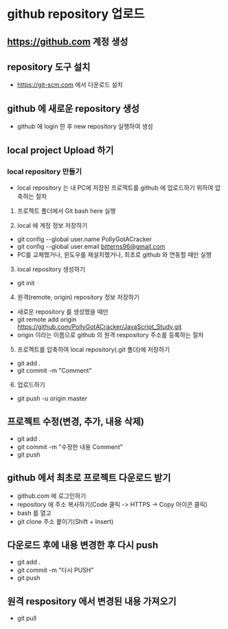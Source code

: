 # github repository 업로드

## https://github.com 계정 생성
## repository 도구 설치
* https://git-scm.com 에서 다운로드 설치

## github 에 새로운 repository 생성
* github 에 login 한 후 new repository 실행하여 생성

## local project Upload 하기
### local repository 만들기
* local repository 는 내 PC에 저장된 프로젝트를 github 에 업로드하기 위하여 압축하는 절차
1. 프로젝트 폴더에서 Git bash here 실행

2. local 에 계정 정보 저장하기
* git config --global user.name PollyGotACracker
* git config --global user.email bitterns96@gmail.com
* PC를 교체했거나, 윈도우를 재설치했거나, 최초로 github 와 연동할 때만 실행

3. local repository 생성하기
* git init

4. 원격(remote, origin) repository 정보 저장하기
* 새로운 repository 를 생성했을 때만
* git remote add origin https://github.com/PollyGotACracker/JavaScript_Study.git
* origin 이라는 이름으로 github 의 원격 respository 주소를 등록하는 절차

5. 프로젝트를 압축하여 local repository(.git 폴더)에 저장하기
* git add .
* git commit -m "Comment"

6. 업로드하기
* git push -u origin master

## 프로젝트 수정(변경, 추가, 내용 삭제)
* git add .
* git commit -m "수정한 내용 Comment"
* git push

## github 에서 최초로 프로젝트 다운로드 받기
* github.com 에 로그인하기
* repository 에 주소 복사하기(Code 클릭 -> HTTPS -> Copy 아이콘 클릭)
* bash 를 열고
* git clone 주소 붙이기(Shift + Insert)

## 다운로드 후에 내용 변경한 후 다시 push
* git add .
* git commit -m "다시 PUSH"
* git push

## 원격 respository 에서 변경된 내용 가져오기
* git pull
